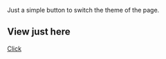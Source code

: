 Just a simple button to switch the theme of the page.
## View just here
<a href="https://Ontologyy.github.io/dark-to-light-page/">Click</a>
